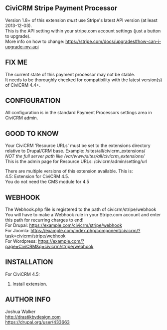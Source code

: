 CiviCRM Stripe Payment Processor
--------------------------------
Version 1.8+ of this extension *must* use Stripe's latest API version (at least 2013-12-03).  
This is the API setting within your stripe.com account settings (just a button to upgrade).  
More info on how to change:  https://stripe.com/docs/upgrades#how-can-i-upgrade-my-api  

FIX ME
------
The current state of this payment processor may not be stable.  
It needs to be thoroughly checked for compatibility with the latest version(s) of CiviCRM 4.4+.  

CONFIGURATION
-------------
All configuration is in the standard Payment Processors settings area in CiviCRM admin.  

GOOD TO KNOW
------------
Your CiviCRM 'Resource URLs' must be set to the extensions directory  
relative to Drupal/CRM base.  Example: /sites/all/civicrm_extensions/  
*NOT the full server path like /var/www/sites/all/civicrm_extensions/*  
This is the admin page for Resource URLs:  /civicrm/admin/setting/url  

There are multiple versions of this extension available.  This is:  
4.5:  Extension for CiviCRM 4.5.  
You do not need the CMS module for 4.5  

WEBHOOK
---------
The Webhook.php file is registered to the path of civicrm/stripe/webhook  
You will have to make a Webhook rule in your Stripe.com account and enter this path for recurring charges to end!  
For Drupal:  https://example.com/civicrm/stripe/webhook  
For Joomla:  https://example.com/index.php/component/civicrm/?task=civicrm/stripe/webhook  
For Wordpress:  https://example.com/?page=CiviCRM&q=civicrm/stripe/webhook  

INSTALLATION
------------
For CiviCRM 4.5:  
1)  Install extension.

AUTHOR INFO
-----------
Joshua Walker  
http://drastikbydesign.com  
https://drupal.org/user/433663  
